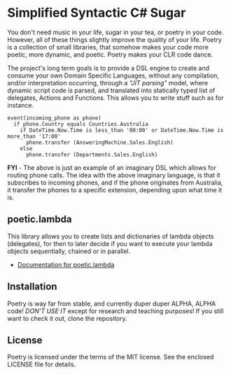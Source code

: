 
# Simplified Syntactic C# Sugar

You don't need music in your life, sugar in your tea, or poetry in your code.
However, all of these things slightly improve the quality of your life. Poetry
is a collection of small libraries, that somehow makes your code more poetic,
more dynamic, and poetic. Poetry makes your CLR code dance.

The project's long term goals is to provide a DSL engine to create and consume
your own Domain Specific Languages, without any compilation, and/or
interpretation occurring, through a _"JIT parsing"_ model, where dynamic script
code is parsed, and translated into statically typed list of delegates, Actions
and Functions. This allows you to write stuff such as for instance.

```
event(incoming_phone as phone)
  if phone.Country equals Countries.Australia
    if DateTime.Now.Time is less_than '08:00' or DateTime.Now.Time is more_than '17:00'
      phone.transfer (AnsweringMachine.Sales.English)
    else
      phone.transfer (Departments.Sales.English)
```

**FYI** - The above is just an example of an imaginary DSL which allows for
routing phone calls. The idea with the above imaginary language, is that it
subscribes to incoming phones, and if the phone originates from Australia, it
transfer the phones to a specific extension, depending upon what time it is.

## poetic.lambda

This library allows you to create lists and dictionaries of lambda objects
(delegates), for then to later decide if you want to execute your lambda
objects sequentially, chained or in parallel.

* [Documentation for poetic.lambda](docs/poetic.lambda.md)

## Installation

Poetry is way far from stable, and currently duper duper ALPHA, ALPHA code!
_DON'T USE IT_ except for research and teaching purposes! If you still want
to check it out, clone the repository.

## License

Poetry is licensed under the terms of the MIT license. See the enclosed LICENSE
file for details.

